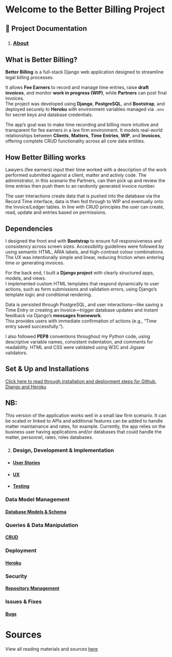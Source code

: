 # Welcome to the Better Billing Project

## 📑 Project Documentation

1. ### [About](/readme_docs/about.md)

## What is Better Billing?

**Better Billing** is a full-stack Django web application designed to streamline legal billing processes.  

It allows **Fee Earners** to record and manage time entries, raise **draft invoices**, and monitor **work in progress (WIP)**, while **Partners** can post final invoices.  
The project was developed using **Django**, **PostgreSQL**, and **Bootstrap**, and deployed securely to **Heroku** with environment variables managed via `.env` for secret keys and database credentials.

The app’s goal was to make time recording and billing more intuitive and transparent for fee earners in a law firm environment. It models real-world relationships between **Clients**, **Matters**, **Time Entries**, **WIP**, and **Invoices**, offering complete CRUD functionality across all core data entities.



## How Better Billing works 
Lawyers (fee earners) input their time worked with a description of the work performed submitted against a client, matter and activiy code. The administrator, in this scenario the Partners, can then pick up and review the time entries then push them to an randomly generated invoice number. 

The user interactions create data that is pushed into the database via the Record Time interface, data is then fed through to WIP and eventually onto the Invoice/Ledger tables. In line with CRUD principles the user can create, read, update and entries based on permissions. 

## Dependencies
I designed the front end with **Bootstrap** to ensure full responsiveness and consistency across screen sizes. Accessibility guidelines were followed by using semantic HTML, ARIA labels, and high-contrast colour combinations. The UX was intentionally simple and linear, reducing friction when entering time or generating invoices.

For the back end, I built a **Django project** with clearly structured apps, models, and views.  
I implemented custom HTML templates that respond dynamically to user actions, such as form submissions and validation errors, using Django’s template logic and conditional rendering.  

Data is persisted through PostgreSQL, and user interactions—like saving a Time Entry or creating an Invoice—trigger database updates and instant feedback via Django’s **messages framework**.  
This provides users with immediate confirmation of actions (e.g., “Time entry saved successfully.”).

I also followed **PEP8** conventions throughout my Python code, using descriptive variable names, consistent indentation, and comments for readability. HTML and CSS were validated using W3C and Jigsaw validators.

## Set & Up and Installations

[Click here to read through installation and deployment steps for Github, Django and Heroku](/readme_docs/deploy_install.md)

## NB:
This version of the application works well in a small law firm scenario. It can be scaled or linked to APIs and additional features can be added to handle matter maintainance and rates, for example. Currently, the app relies on the business user having applications and/or databases that could handle the matter, personnel, rates, roles databases. 

2. ### Design, Development & Implementation

- #### [User Stories](/readme_docs/user_story.md)

- #### [UX](/readme_docs/ux.md)

- #### [Testing](/readme_docs/testing.md)

### Data Model Management

#### [Database Models & Schema](/readme_docs/db_schema.md)

### Queries & Data Manipulation

#### [CRUD](/readme_docs/crud.md)

### Deployment

#### [Heroku](/readme_docs/heroku.md)

### Security

#### [Repository Management](/readme_docs/git.md)

### Issues & Fixes
#### [Bugs](/readme_docs/bugs.md)

# Sources

View all reading materials and sources [here](/readme_docs/sources.md)



